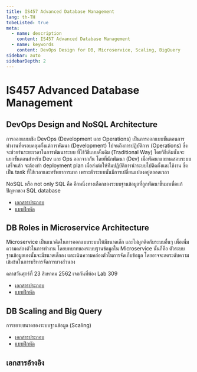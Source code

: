 ```yaml
---
title: IS457 Advanced Database Management
lang: th-TH
tobeListed: true
meta:
  - name: description
    content: IS457 Advanced Database Management
  - name: keywords
    content: DevOps Design for DB, Microservice, Scaling, BigQuery
sidebar: auto
sidebarDepth: 2
---
```


# IS457 Advanced Database Management

## DevOps Design and NoSQL Architecture

การออกแบบเชิง DevOps (Development และ Operations) เป็นการออกแบบขั้นตอนการทำงานที่ครอบคลุมตั้งแต่การพัฒนา (Development) ไปจนถึงการปฏิบัติการ (Operations) ซึ่งจะช่วยร่นระยะเวลาในการพัฒนาระบบ ที่ใช้วิธีแบบดั้งเดิม (Traditional Way) โดยวิธีเดิมนั้นจะแยกขั้นตอนสำหรับ Dev และ Ops ออกจากกัน โดยที่นักพัฒนา (Dev) เมื่อพัฒนาและทดสอบระบบเสร็จแล้ว จะต้องทำ deployment plan เผื่อส่งต่อให้ทีมปฏิบัติการนำระบบไปติดตั้งและใช้งาน ซึ่งเป็น task ที่ใช้เวลาและทรัพยาการมาก เพราะตัวระบบนั้นมีการเปลี่ยนแปลงอยู่ตลอดเวลา

NoSQL หรือ not only SQL คือ อีกหนึ่งทางเลือกของระบบฐานข้อมูลที่ถูกพัฒนาขึ้นมาเพื่อแก้ปัญหาของ SQL database

- [เอกสารประกอบ](/assets/is457/IS457-01.pdf)
- [แบบฝึกหัด](/courses/is457/nosql-exercise.md)

## DB Roles in Microservice Architecture

Microservice เป็นแนวคิดในการออกแบบระบบให้มีขนาดเล็ก และไม่ผูกติดกับระบบอื่นๆ เพื่อเพิ่มความคล่องตัวในการทำงาน โดยบทบาทของระบบฐานข้อมูลใน Microservice นั้นก็คือ ตัวระบบฐานข้อมูลเองนั้นจะมีขนาดเล็กลง และเน้นความคล่องตัวในการจัดเก็บข้อมูล โดยอาจจะลดระดับความเข้มข้นในการบริหารจัดการบางส่วนลง

คลาสวันศุกร์ที่ 23 สิงหาคม 2562 เจอกันที่ห้อง Lab 309

- [เอกสารประกอบ](/assets/is457/IS457-02.pdf)
- [แบบฝึกหัด](/courses/is457/nosql-exercise.md)

## DB Scaling and Big Query

การขยายขนาดของระบบฐานข้อมูล (Scaling)

- [เอกสารประกอบ](/courses/is457/)
- [แบบฝึกหัด](/courses/is457/)

## เอกสารอ้างอิง
